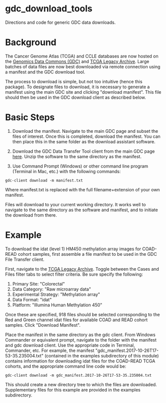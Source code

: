 # gdc_download_tools
Directions and code for generic GDC data downloads.

# Background
The Cancer Genome Atlas (TCGA) and CCLE databases are now hosted on the [Genomics Data Commons (GDC)](https://portal.gdc.cancer.gov/projects) and [TCGA Legacy Archive](https://portal.gdc.cancer.gov/legacy-archive/search/f). Large batches of data files are now best downloaded via remote connection using a manifest and the GDC download tool.

The process to download is simple, but not too intuitive (hence this package). To designate files to download, it is necessary to generate a manifest using the main GDC site and clicking "download manifest". This file should then be used in the GDC download client as described below.

# Basic Steps

1. Download the manifest. Navigate to the main GDC page and subset the files of interest. Once this is completed, download the manifest. You can then place this in the same folder as the download assistant software.

2. Download the GDC Data Transfer Tool client from the main GDC page [here](https://gdc.cancer.gov/access-data/gdc-data-transfer-tool). Unzip the software to the same directory as the manifest.

3. Use Command Prompt (Windows) or other command line program (Terminal in Mac, etc.) with the following commands: 

```
gdc-client download -m manifest.txt 
```
Where manifest.txt is replaced with the full filename+extension of your own manifest. 

Files will download to your current working directory. It works well to navigate to the same directory as the software and manifest, and to initiate the download from there.

# Example

To download the idat (level 1) HM450 methylation array images for COAD-READ cohort samples, first assemble a file manifest to be used in the GDC File Transfer client.

First, navigate to the [TCGA Legacy Archive](https://portal.gdc.cancer.gov/legacy-archive/search/f). Toggle between the Cases and Files filter tabs to select filter criteria. Be sure specify the following:

1. Primary Site: "Colorectal"
2. Data Category: "Raw microarray data"
3. Experimental Strategy: "Methylation array"
4. Data Format: "idat" 
5. Platform: "Illumina Human Methylation 450"

Once these are specified, 918 files should be selected corresponding to the Red and Green channel idat files for available COAD and READ cohort samples. Click "Download Manifest".

Place the manifest in the same directory as the gdc client. From Windows Commander or equivalent prompt, navigate to the folder with the manifest and gdc download client. Use the appropriate code in Terminal, Commander, etc. For example, the manifest "gdc_manifest.2017-10-26T17-53-35.235004.txt" (contained in the examples subdirectory of this module) contains information for downloading idat files for the COAD-READ TCGA cohorts, and the appropriate command line code would be:

```
gdc-client download -m gdc_manifest.2017-10-26T17-53-35.235004.txt 
```

This should create a new directory tree to which the files are downloaded. Supplementary files for this example are provided in the examples subdirectory.

#
